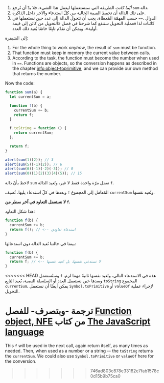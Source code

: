 1. _أيّما كانت_ الطريقة التي سنستعملها ليعمل هذا الشيء، فلا بدّ أن تُرجع `‎sum‎` دالة.
2. على تلك الدالة أن تحفظ القيمة الحالية بين كلّ استدعاء والآخر داخل الذاكرة.
3. حسب المهمّة المُعطاة، يجب أن تتحول الدالة إلى عدد حين نستعملها في `‎==‎`. الدوال كائنات لذا فعملية التحويل ستنفع كما شرحنا في فصل «التحويل من كائن إلى قيمة أولية»، ويمكن أن نقدّم تابِعًا خاصًا يُعيد ذلك العدد.

إلى الشيفرة:

1. For the whole thing to work _anyhow_, the result of `sum` must be function.
2. That function must keep in memory the current value between calls.
3. According to the task, the function must become the number when used in `==`. Functions are objects, so the conversion happens as described in the chapter <info:object-toprimitive>, and we can provide our own method that returns the number.

Now the code:

```js demo run
function sum(a) {
  let currentSum = a;

  function f(b) {
    currentSum += b;
    return f;
  }

  f.toString = function () {
    return currentSum;
  };

  return f;
}

alert(sum(1)(2)); // 3
alert(sum(5)(-1)(2)); // 6
alert(sum(6)(-1)(-2)(-3)); // 0
alert(sum(0)(1)(2)(3)(4)(5)); // 15
```

لاحظ بأنّ دالة `‎sum‎` تعمل مرّة واحدة فقط لا غير، وتُعيد الدالة `‎f‎`.

وبعدها في كلّ استدعاء يليها، تُضيف `‎f‎` المُعامل إلى المجموع `‎currentSum‎` وتُعيد نفسها.

**لا نستعمل التعاود في آخر سطر من `‎f‎`.**

هذا شكل التعاود:

```js
function f(b) {
  currentSum += b;
  return f(); // <-- استدعاء تعاودي
}
```

بينما في حالتنا نُعيد الدالة دون استدعائها:

```js
function f(b) {
  currentSum += b;
  return f; // <-- لا تستدعي نفسها، بل تُعيد نفسها
}
```

<<<<<<< HEAD
وستُستعمل `‎f‎` هذه في الاستدعاء التالي، وتُعيد نفسها ثانيةً مهما لزم. وبعدها حين نستعمل العدد أو السلسلة النصية، يُعيد التابِع `‎toString‎` المجموع `‎currentSum‎`. يمكن أيضًا أن نستعمل `‎Symbol.toPrimitive‎` أو `‎valueOf‎` لإجراء عملية التحويل.

ترجمة -وبتصرف- للفصل [Function object, NFE](https://javascript.info/function-object) من كتاب [The JavaScript language](https://javascript.info/js)
=======
This `f` will be used in the next call, again return itself, as many times as needed. Then, when used as a number or a string -- the `toString` returns the `currentSum`. We could also use `Symbol.toPrimitive` or `valueOf` here for the conversion.
>>>>>>> 746ad803c878e33182e7fab1578c0d15b9b75ca0
